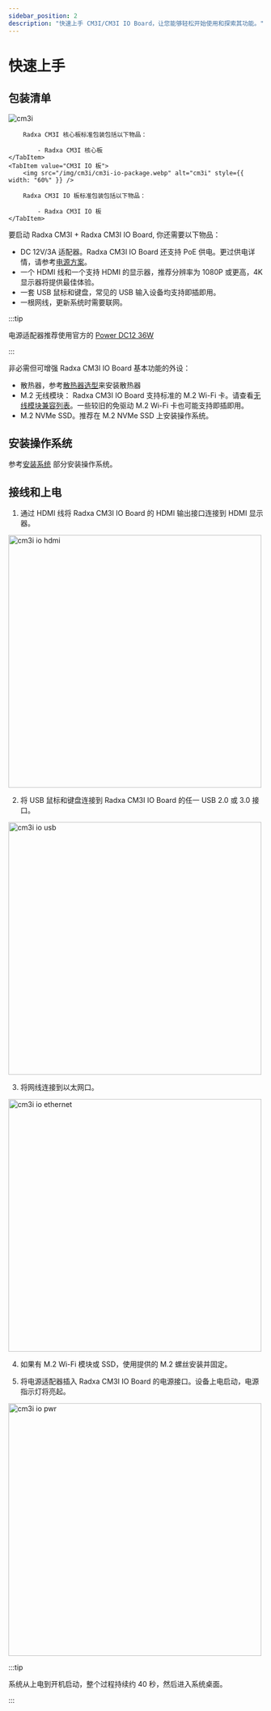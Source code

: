 ```yaml
---
sidebar_position: 2
description: "快速上手 CM3I/CM3I IO Board，让您能够轻松开始使用和探索其功能。"
---
```


# 快速上手

## 包装清单

<Tabs queryString="model">
    <TabItem value="CM3I 核心板">
        <img src="/img/cm3i/cm3i-core-package.webp" alt="cm3i" style={{ width: "60%" }} />

        Radxa CM3I 核心板标准包装包括以下物品：

            - Radxa CM3I 核心板
    </TabItem>
    <TabItem value="CM3I IO 板">
        <img src="/img/cm3i/cm3i-io-package.webp" alt="cm3i" style={{ width: "60%" }} />

        Radxa CM3I IO 板标准包装包括以下物品：

            - Radxa CM3I IO 板
    </TabItem>

</Tabs>

要启动 Radxa CM3I + Radxa CM3I IO Board, 你还需要以下物品：

- DC 12V/3A 适配器。Radxa CM3I IO Board 还支持 PoE 供电。更过供电详情，请参考[电源方案](./pwr-supply)。
- 一个 HDMI 线和一个支持 HDMI 的显示器，推荐分辨率为 1080P 或更高，4K 显示器将提供最佳体验。
- 一套 USB 鼠标和键盘，常见的 USB 输入设备均支持即插即用。
- 一根网线，更新系统时需要联网。

:::tip

电源适配器推荐使用官方的 [Power DC12 36W](https://radxa.com/products/accessories/power-dc12-36w)

:::

非必需但可增强 Radxa CM3I IO Board 基本功能的外设：

- 散热器，参考[散热器选型](./interface-usage/fan)来安装散热器
- M.2 无线模块： Radxa CM3I IO Board 支持标准的 M.2 Wi-Fi 卡。请查看[无线模块兼容列表](./interface-usage/pcie-e-key#wifi--bt-支持模块列表)。一些较旧的免驱动 M.2 Wi-Fi 卡也可能支持即插即用。
- M.2 NVMe SSD。推荐在 M.2 NVMe SSD 上安装操作系统。

## 安装操作系统

参考[安装系统](./install-os/) 部分安装操作系统。

## 接线和上电

1. 通过 HDMI 线将 Radxa CM3I IO Board 的 HDMI 输出接口连接到 HDMI 显示器。

<img src="/img/cm3i/cm3i-io-hdmi-wire.webp" width="500" alt="cm3i io hdmi" />

2. 将 USB 鼠标和键盘连接到 Radxa CM3I IO Board 的任一 USB 2.0 或 3.0 接口。

<img src="/img/cm3i/cm3i-io-usb-wire.webp" width="500" alt="cm3i io usb" />

3. 将网线连接到以太网口。

<img src="/img/cm3i/cm3i-io-ethernet-wire.webp" width="500" alt="cm3i io ethernet" />

4. 如果有 M.2 Wi-Fi 模块或 SSD，使用提供的 M.2 螺丝安装并固定。

5. 将电源适配器插入 Radxa CM3I IO Board 的电源接口。设备上电启动，电源指示灯将亮起。

<img src="/img/cm3i/cm3i-io-pwr-wire.webp" alt="cm3i io pwr" width="500" />

:::tip

系统从上电到开机启动，整个过程持续约 40 秒，然后进入系统桌面。

:::
